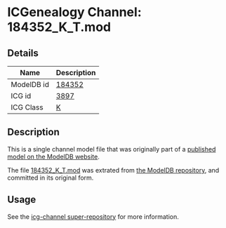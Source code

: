 # ICGenealogy Channel: 184352\_K\_T.mod

## Details

Name | Description
---- | -----------
ModelDB id | [184352](http://senselab.med.yale.edu/ModelDB/ShowModel.cshtml?model=184352)
ICG id | [3897](http://icg.neurotheory.ox.ac.uk/channels/1/3897)
ICG Class | [K](http://icg.neurotheory.ox.ac.uk/channels/1)

## Description

This is a single channel model file that was originally part of a [published model on the ModelDB website](http://senselab.med.yale.edu/mModelDB/ShowModel.cshtml?model=184352).

The file [184352\_K\_T.mod](184352_K_T.mod) was extrated from [the ModelDB repository](http://senselab.med.yale.edu/ModelDB/ShowModel.cshtml?model=184352), and committed in its original form.

## Usage

See the [icg-channel super-repository](https://github.com/icgenealogy/icg-channels) for more information.